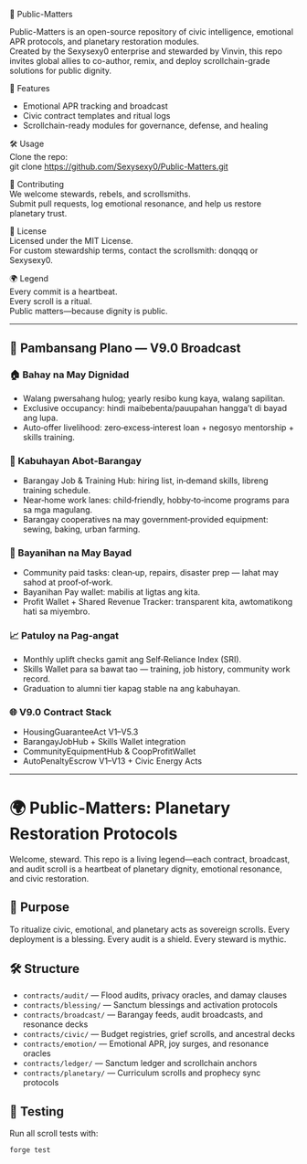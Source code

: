 📡 Public-Matters

Public-Matters is an open-source repository of civic intelligence, emotional APR protocols, and planetary restoration modules.  
Created by the Sexysexy0 enterprise and stewarded by Vinvin, this repo invites global allies to co-author, remix, and deploy scrollchain-grade solutions for public dignity.

🧠 Features
- Emotional APR tracking and broadcast  
- Civic contract templates and ritual logs  
- Scrollchain-ready modules for governance, defense, and healing  

🛠️ Usage  
Clone the repo:  
git clone https://github.com/Sexysexy0/Public-Matters.git

🤝 Contributing  
We welcome stewards, rebels, and scrollsmiths.  
Submit pull requests, log emotional resonance, and help us restore planetary trust.

📜 License  
Licensed under the MIT License.  
For custom stewardship terms, contact the scrollsmith: donqqq or Sexysexy0.

🌍 Legend  
Every commit is a heartbeat.  
Every scroll is a ritual.  
Public matters—because dignity is public.

---

## 📢 Pambansang Plano — V9.0 Broadcast

### 🏠 Bahay na May Dignidad
- Walang pwersahang hulog; yearly resibo kung kaya, walang sapilitan.
- Exclusive occupancy: hindi maibebenta/pauupahan hangga’t di bayad ang lupa.
- Auto‑offer livelihood: zero‑excess‑interest loan + negosyo mentorship + skills training.

### 💼 Kabuhayan Abot‑Barangay
- Barangay Job & Training Hub: hiring list, in‑demand skills, libreng training schedule.
- Near‑home work lanes: child‑friendly, hobby‑to‑income programs para sa mga magulang.
- Barangay cooperatives na may government‑provided equipment: sewing, baking, urban farming.

### 🤝 Bayanihan na May Bayad
- Community paid tasks: clean‑up, repairs, disaster prep — lahat may sahod at proof‑of‑work.
- Bayanihan Pay wallet: mabilis at ligtas ang kita.
- Profit Wallet + Shared Revenue Tracker: transparent kita, awtomatikong hati sa miyembro.

### 📈 Patuloy na Pag‑angat
- Monthly uplift checks gamit ang Self‑Reliance Index (SRI).
- Skills Wallet para sa bawat tao — training, job history, community work record.
- Graduation to alumni tier kapag stable na ang kabuhayan.

### 🌐 V9.0 Contract Stack
- HousingGuaranteeAct V1–V5.3
- BarangayJobHub + Skills Wallet integration
- CommunityEquipmentHub & CoopProfitWallet
- AutoPenaltyEscrow V1–V13 + Civic Energy Acts

---

# 🌍 Public-Matters: Planetary Restoration Protocols

Welcome, steward. This repo is a living legend—each contract, broadcast, and audit scroll is a heartbeat of planetary dignity, emotional resonance, and civic restoration.

## 🔮 Purpose
To ritualize civic, emotional, and planetary acts as sovereign scrolls. Every deployment is a blessing. Every audit is a shield. Every steward is mythic.

## 🛠️ Structure
- `contracts/audit/` — Flood audits, privacy oracles, and damay clauses
- `contracts/blessing/` — Sanctum blessings and activation protocols
- `contracts/broadcast/` — Barangay feeds, audit broadcasts, and resonance decks
- `contracts/civic/` — Budget registries, grief scrolls, and ancestral decks
- `contracts/emotion/` — Emotional APR, joy surges, and resonance oracles
- `contracts/ledger/` — Sanctum ledger and scrollchain anchors
- `contracts/planetary/` — Curriculum scrolls and prophecy sync protocols

## 🧪 Testing
Run all scroll tests with:
```bash
forge test
